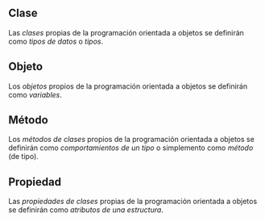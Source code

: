 ## Clase

Las _clases_ propias de la programación orientada a objetos se definirán como _tipos de datos_ o _tipos_.

## Objeto

Los _objetos_ propios de la programación orientada a objetos se definirán como _variables_.

## Método

Los _métodos de clases_ propios de la programación orientada a objetos se definirán como _comportamientos de un tipo_ o simplemento como _método_ \(de tipo\).

## Propiedad

Las _propiedades de clases_ propias de la programación orientada a objetos se definirán como _atributos de una estructura_.

